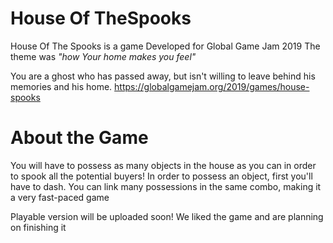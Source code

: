 # House Of TheSpooks
House Of The Spooks is a game Developed for Global Game Jam 2019
The theme was *"how Your home makes you feel"*

You are a ghost who has passed away, but isn't willing to leave behind his memories and his home.
https://globalgamejam.org/2019/games/house-spooks


# About the Game
You will have to possess as many objects in the house as you can in order to spook all the potential buyers!
In order to possess an object, first you'll have to dash. You can link many possessions in the same combo, making it a very fast-paced game

Playable version will be uploaded soon!
We liked the game and are planning on finishing it
